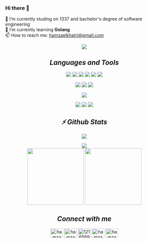 ### Hi there 👋
🔭 I’m currently studing on 1337 and bachelor's degree of software engineering<br>
🌱 I’m currently learning <strong>Golang</strong><br>
📫 How to reach me: hamzaelkhatri@gmail.com<br>

<div style="text-align:center">
 
![](https://badge42.vercel.app/api/v2/cl2ow7udn000609mnvbnr48wv/stats?cursusId=21&coalitionId=74)
 
<h2 align='center'><i>Languages and Tools</i></h2>

![](https://img.shields.io/badge/code-java-informational?style=flat&logo=java&logoColor=white&color=blueviolet)
![](https://img.shields.io/badge/code-javascript-informational?style=flat&logo=javascript&logoColor=white&color=blueviolet)
![](https://img.shields.io/badge/code-typescript-informational?style=flat&logo=typescript&logoColor=white&color=blueviolet)
![](https://img.shields.io/badge/code-c++-informational?style=flat&logo=cplusplus&logoColor=white&color=blueviolet)
![](https://img.shields.io/badge/code-c-informational?style=flat&logo=C&logoColor=white&color=blueviolet)
![](https://img.shields.io/badge/code-Csharp-informational?style=flat&logo=csharp&logoColor=white&color=blueviolet)

![](https://img.shields.io/badge/tools-docker-informational?style=flat&logo=docker&logoColor=white&color=important)
![](https://img.shields.io/badge/tools-kubernetes-informational?style=flat&logo=kubernetes&logoColor=white&color=important)
![](https://img.shields.io/badge/agile-git-informational?style=flat&logo=git&logoColor=white&color=important)

![](https://img.shields.io/badge/db-relational-informational?style=flat&logo=postgresql&logoColor=white&color=red)

![](https://img.shields.io/badge/os-linux-informational?style=flat&logo=ubuntu&logoColor=white&color=yellowgreen)
![](https://img.shields.io/badge/os-macos-informational?style=flat&logo=macos&logoColor=white&color=yellowgreen)
![](https://img.shields.io/badge/os-windows-informational?style=flat&logo=macos&logoColor=white&color=yellowgreen)


<h2 align='center'><i>⚡ Github Stats</i></h2>

![](https://activity-graph.herokuapp.com/graph?username=hamzaelkhatri&theme=react-dark)

<div align='center'>
  <img src="https://github-profile-summary-cards.vercel.app/api/cards/profile-details?username=hamzaelkhatri&theme=dracula" /></br>
    <img height="180em" src="https://github-profile-summary-cards.vercel.app/api/cards/repos-per-language?username=hamzaelkhatri&theme=dracula"/>
  <img height="180em" src="https://github-profile-summary-cards.vercel.app/api/cards/most-commit-language?username=hamzaelkhatri&theme=dracula"/>
</div>

<h2 align='center'><i>Connect with me</i></h2>

<!-- <h3 align="left">:</h3> -->
<p align="center">
<a href="https://twitter.com/Helkhatr12" target="blank"><img align="center" src="https://raw.githubusercontent.com/rahuldkjain/github-profile-readme-generator/master/src/images/icons/Social/twitter.svg" alt="hamzaelkhatri" height="30" width="40" /></a>
<a href="https://www.linkedin.com/in/hamza-elkhatri/" target="blank"><img align="center" src="https://raw.githubusercontent.com/rahuldkjain/github-profile-readme-generator/master/src/images/icons/Social/linked-in-alt.svg" alt="hamzaelkhatri" height="30" width="40" /></a>
<a href="https://stackoverflow.com/users/13795805/" target="blank"><img align="center" src="https://raw.githubusercontent.com/rahuldkjain/github-profile-readme-generator/master/src/images/icons/Social/stack-overflow.svg" alt="12165699" height="30" width="40" /></a>
<a href="https://fb.com/hamzaelkhatri" target="blank"><img align="center" src="https://raw.githubusercontent.com/rahuldkjain/github-profile-readme-generator/master/src/images/icons/Social/facebook.svg" alt="hamzaelkhatri" height="30" width="40" /></a>
<a href="https://instagram.com/hamzaelkhatri" target="blank"><img align="center" src="https://raw.githubusercontent.com/rahuldkjain/github-profile-readme-generator/master/src/images/icons/Social/instagram.svg" alt="hamzaelkhatri" height="30" width="40" /></a>
</p>


</div>
